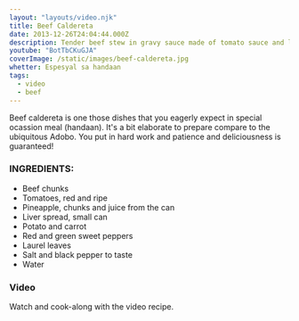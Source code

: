 ```yaml
---
layout: "layouts/video.njk"
title: Beef Caldereta
date: 2013-12-26T24:04:44.000Z
description: Tender beef stew in gravy sauce made of tomato sauce and liver spread
youtube: "BotTbCKuGJA"
coverImage: /static/images/beef-caldereta.jpg
whetter: Espesyal sa handaan
tags:
  - video  
  - beef
---
```


Beef caldereta is one those dishes that you eagerly expect in special ocassion meal (handaan). It's a bit elaborate to prepare compare to the ubiquitous Adobo. You put in hard work and patience and deliciousness is guaranteed!

### INGREDIENTS:

- Beef chunks
- Tomatoes, red and ripe
- Pineapple, chunks and juice from the can
- Liver spread, small can
- Potato and carrot
- Red and green sweet peppers
- Laurel leaves
- Salt and black pepper to taste
- Water

### Video
Watch and cook-along with the video recipe.
